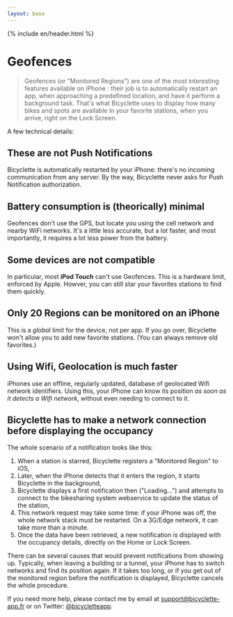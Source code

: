 ```yaml
---
layout: base
---
```


{% include en/header.html %}

# Geofences

> Geofences (or "Monitored Regions") are one of the most interesting features available on iPhone : their job is to automatically restart an app, when approaching a predefined location, and have it perform a background task. That's what Bicyclette uses to display how many bikes and spots are available in your favorite stations, when you arrive, right on the Lock Screen. 

A few technical details:

## These are not Push Notifications

Bicyclette is automatically restarted by your iPhone: there's no incoming communication from any server. By the way, Bicyclette never asks for Push Notification authorization.

## Battery consumption is (theorically) minimal

Geofences don't use the GPS, but locate you using the cell network and nearby WiFi networks. It's a little less accurate, but a lot faster, and most importantly, it requires a lot less power from the battery.

## Some devices are not compatible

In particular, most **iPod Touch** can't use Geofences. This is a hardware limit, enforced by Apple. Howver, you can still star your favorites stations to find them quickly.

## Only 20 Regions can be monitored on an iPhone

This is a *global* limit for the device, not per app. If you go over, Bicyclette won't allow you to add new favorite stations. (You can always remove old favorites.)

## Using Wifi, Geolocation is much faster

iPhones use an offline, regularly updated, database of geolocated Wifi network identifiers. Using this, your iPhone can know its position *as soon as it detects a Wifi network*, without even needing to connect to it.

## Bicyclette has to make a network connection before displaying the occupancy

The whole scenario of a notification looks like this:


1. When a station is starred, Bicyclette registers a "Monitored Region" to iOS,
2. Later, when the iPhone detects that it enters the region, it starts Bicyclette in the background,
3. Bicyclette displays a first notification then ("Loading…") and attempts to connect to the bikesharing system webservice to update the status of the station,
4. This network request may take some time: if your iPhone was off, the whole network stack must be restarted. On a 3G/Edge network, it can take more than a minute.
5. Once the data have been retrieved, a new notification is displayed with the occupancy details, directly on the Home or Lock Screen.

There can be several causes that would prevent notifications from showing up. Typically, when leaving a building or a tunnel, your iPhone has to switch networks and find its position again. If it takes too long, or if you get out of the monitored region before the notification is displayed, Bicyclette cancels the whole procedure.

If you need more help, please contact me by email at [support@bicyclette-app.fr](mailto:support@bicyclette-app.fr) or on Twitter: [@bicycletteapp](http://twitter.com/bicycletteapp).
